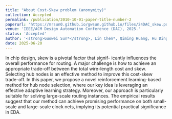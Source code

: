 ```yaml
---
title: "About Cost-Skew problem (anonymity)"
collection: Accepted
permalink: /publication/2010-10-01-paper-title-number-2
paperurl: 'https://mrsun0.github.io/gwsun.github.io/files/24DAC_skew.pdf'
venue: 'IEEE/ACM Design Automation Conference (DAC), 2025.'
status: 'Accepted'
author: '<strong>Guowei Sun*</strong>, Lin Chen*, Qiming Huang, Hu Ding'
date: 2025-06-20
---
```

In chip design, skew is a pivotal factor that signif-
icantly influences the overall performance for routing. A major
challenge is how to achieve an appropriate trade-off between
the total wire-length cost and skew. Selecting hub nodes is an
effective method to improve this cost-skew trade-off. In this
paper, we propose a novel reinforcement learning-based method
for hub node selection, where our key idea is leveraging an
effective adaptive learning strategy. Moreover, our approach is
particularly suitable for solving large-scale routing instances. The
empirical results suggest that our method can achieve promising
performance on both small-scale and large-scale clock nets,
implying its potential practical significance in EDA.
